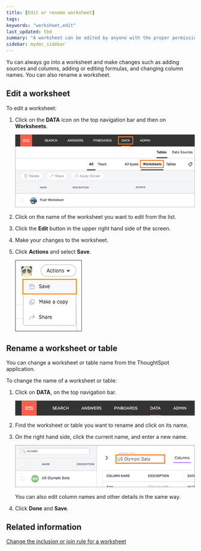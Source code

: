 ```yaml
---
title: [Edit or rename worksheet]
tags:
keywords: "worksheet,edit"
last_updated: tbd
summary: "A worksheet can be edited by anyone with the proper permissions."
sidebar: mydoc_sidebar
---
```

Yu can always go into a worksheet and make changes such as adding sources and columns, adding or editing formulas, and changing column names. You can also rename a worksheet.

## Edit a worksheet

To edit a worksheet:

1. Click on the **DATA** icon on the top navigation bar and then on **Worksheets**.

    ![](../../shared/conrefs/../../images/data_icon_and_worksheets.png)

2. Click on the name of the worksheet you want to edit from the list.
3. Click the **Edit** button in the upper right hand side of the screen.
4. Make your changes to the worksheet.
5.  Click **Actions** and select **Save**.

    ![](../../shared/conrefs/../../images/action_save_worksheet.png "Save a worksheet")



## Rename a worksheet or table

You can change a worksheet or table name from the ThoughtSpot application.

To change the name of a worksheet or table:

1. Click on **DATA**, on the top navigation bar.

     ![](../../shared/conrefs/../../images/data_icon.png "Data")

2. Find the worksheet or table you want to rename and click on its name.
3. On the right hand side, click the current name, and enter a new name.

     ![](../../images/change_table_name.png "Enter a new name")

    You can also edit column names and other details in the same way.

4. Click **Done** and **Save**.

## Related information

[Change the inclusion or join rule for a worksheet](../../admin/worksheets/change_inclusion_rule.html)
